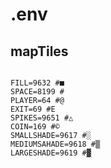 # .env

## mapTiles

<code>
FILL=9632 #■
SPACE=8199 # 
PLAYER=64 #@
EXIT=69 #E
SPIKES=9651 #△
COIN=169 #©
SMALLSHADE=9617 #░
MEDIUMSAHADE=9618 #▒
LARGESHADE=9619 #▓
</code>
